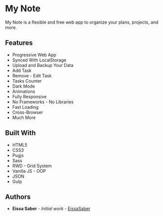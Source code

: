# My Note
My Note is a flexible and free web app to organize your plans, projects, and more.

## Features
* Progressive Web App
* Synced With LocalStorage
* Upload and Backup Your Data
* Add Task
* Remove - Edit Task
* Tasks Counter
* Dark Mode
* Animations
* Fully Responsive
* No Frameworks - No Libraries
* Fast Loading
* Cross-Browser
* Much More

## Built With
* HTML5
* CSS3
* Pugjs
* Sass
* RWD - Grid System
* Vanilla JS - OOP
* JSON
* Gulp

## Authors
* **Eissa Saber** - *Initial work* - [EissaSaber](https://github.com/eissapk)
